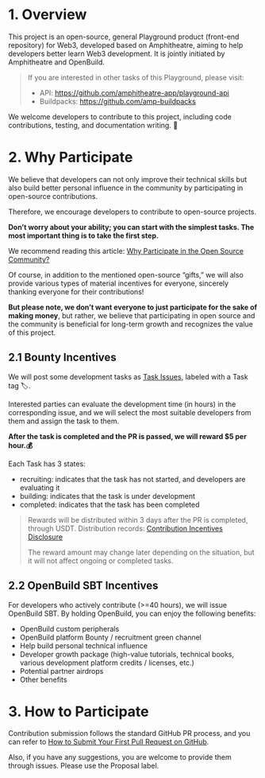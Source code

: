 # 1. Overview

This project is an open-source, general Playground product (front-end repository) for Web3, developed based on Amphitheatre, aiming to help developers better learn Web3 development. It is jointly initiated by Amphitheatre and OpenBuild.

> If you are interested in other tasks of this Playground, please visit:
> - API: https://github.com/amphitheatre-app/playground-api
> - Buildpacks: https://github.com/amp-buildpacks

We welcome developers to contribute to this project, including code contributions, testing, and documentation writing. 👏

# 2. Why Participate

We believe that developers can not only improve their technical skills but also build better personal influence in the community by participating in open-source contributions. 

Therefore, we encourage developers to contribute to open-source projects. 

**Don’t worry about your ability; you can start with the simplest tasks. The most important thing is to take the first step.**

We recommend reading this article: [Why Participate in the Open Source Community?](https://shardingsphere.apache.org/blog/cn/material/open_source_community/)

Of course, in addition to the mentioned open-source “gifts,” we will also provide various types of material incentives for everyone, sincerely thanking everyone for their contributions!

**But please note, we don’t want everyone to just participate for the sake of making money**, but rather, we believe that participating in open source and the community is beneficial for long-term growth and recognizes the value of this project.

## 2.1 Bounty Incentives

We will post some development tasks as [Task Issues](https://github.com/amphitheatre-app/playground/issues?q=is%3Aopen+is%3Aissue+label%3ATask), labeled with a Task tag 🏷️. 

Interested parties can evaluate the development time (in hours) in the corresponding issue, and we will select the most suitable developers from them and assign the task to them. 

**After the task is completed and the PR is passed, we will reward $5 per hour.💰**

Each Task has 3 states:

- recruiting: indicates that the task has not started, and developers are evaluating it
- building: indicates that the task is under development
- completed: indicates that the task has been completed

> Rewards will be distributed within 3 days after the PR is completed, through USDT. Distribution records: [Contribution Incentives Disclosure](https://github.com/amphitheatre-app/playground/issues/4)
> 
> The reward amount may change later depending on the situation, but it will not affect ongoing or completed tasks.


## 2.2 OpenBuild SBT Incentives

For developers who actively contribute (>=40 hours), we will issue OpenBuild SBT. By holding OpenBuild, you can enjoy the following benefits:

- OpenBuild custom peripherals
- OpenBuild platform Bounty / recruitment green channel
- Help build personal technical influence
- Developer growth package (high-value tutorials, technical books, various development platform credits / licenses, etc.)
- Potential partner airdrops
- Other benefits


# 3. How to Participate

Contribution submission follows the standard GitHub PR process, and you can refer to [How to Submit Your First Pull Request on GitHub](https://www.freecodecamp.org/chinese/news/how-to-make-your-first-pull-request-on-github).

Also, if you have any suggestions, you are welcome to provide them through issues. Please use the Proposal label.
